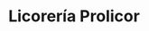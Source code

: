---
title: "Licorería Prolicor"
url: /caracas/licoreria-prolicor-av-jose-antonio-paez/
shop: alcohol
---